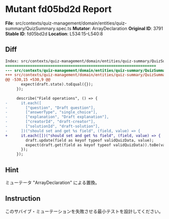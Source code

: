 # Mutant fd05bd2d Report

**File**: src/contexts/quiz-management/domain/entities/quiz-summary/QuizSummary.spec.ts
**Mutator**: ArrayDeclaration
**Original ID**: 3791
**Stable ID**: fd05bd2d
**Location**: L534:15–L540:8

## Diff

```diff
Index: src/contexts/quiz-management/domain/entities/quiz-summary/QuizSummary.spec.ts
===================================================================
--- src/contexts/quiz-management/domain/entities/quiz-summary/QuizSummary.spec.ts	original
+++ src/contexts/quiz-management/domain/entities/quiz-summary/QuizSummary.spec.ts	mutated #3791
@@ -530,15 +530,9 @@
       expect(draft.state).toEqual({});
     });
 
     describe("Field operations", () => {
-      it.each([
-        ["question", "Draft question"],
-        ["answerType", "single_choice"],
-        ["explanation", "Draft explanation"],
-        ["creatorId", "draft-creator"],
-        ["solutionId", "draft-solution"],
-      ])("should set and get %s field", (field, value) => {
+      it.each([])("should set and get %s field", (field, value) => {
         draft.update(field as keyof typeof validQuizData, value);
         expect(draft.get(field as keyof typeof validQuizData)).toBe(value);
       });
     });
```

## Hint

ミューテータ "ArrayDeclaration" による置換。

## Instruction

このサバイブ・ミューテーションを失敗させる最小テストを設計してください。
